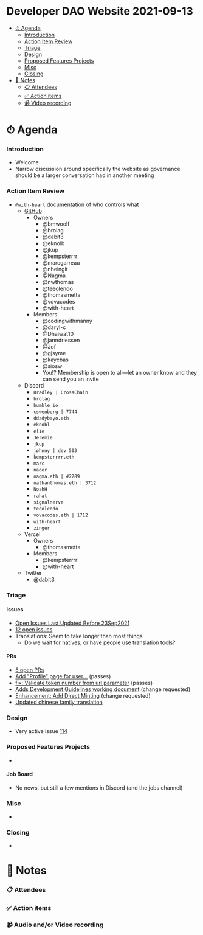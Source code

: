 <h1>Developer DAO Website 2021-09-13</h1>

- [⏱ Agenda](#-agenda)
  - [Introduction](#introduction)
  - [Action Item Review](#actoin-item-review)
  - [Triage](#triage)
  - [Design](#design)
  - [Proposed Features Projects](#proposed-features-projects)
  - [Misc](#misc)
  - [Closing](#closing)
- [📝 Notes](#-notes)
  - [📋 Attendees](#-attendees)
  - [✅ Action items](#-action-items)
  - [📹 Video recording](#-video-recording)

# ⏱ Agenda

### Introduction

- Welcome
- Narrow discussion around specifically the website as governance should be a
  larger conversation had in another meeting

### Action Item Review

- `@with-heart` documentation of who controls what
  - [GitHub](https://github.com/orgs/Developer-DAO/people)
    - Owners
      - @bmwoolf
      - @brolag
      - @dabit3
      - @eknolb
      - @jkup
      - @kempsterrrr
      - @marcgarreau
      - @nheingit
      - @Nagma
      - @nwthomas
      - @teeolendo
      - @thomasmetta
      - @vovacodes
      - @with-heart
    - Members
      - @codingwithmanny
      - @daryl-c
      - @Dhaiwat10
      - @janndriessen
      - @Jof
      - @gjsyme
      - @kaycbas
      - @siosw
      - You!? Membership is open to all—let an owner know and they can send you
        an invite
  - Discord
    - `Bradley | CrossChain`
    - `brolag`
    - `bumble_io`
    - `cswenberg | 7744`
    - `ddadybayo.eth`
    - `eknobl`
    - `elie`
    - `Jeremie`
    - `jkup`
    - `jøhnny | dev 503`
    - `kempsterrrr.eth`
    - `marc`
    - `nader`
    - `nagma.eth | #2289`
    - `nathanthomas.eth | 3712`
    - `NoahH`
    - `rahat`
    - `signalnerve`
    - `teeolendo`
    - `vovacodes.eth | 1712`
    - `with-heart`
    - `zinger`
  - Vercel
    - Owners
      - @thomasmetta
    - Members
      - @kempsterrrr
      - @with-heart
  - Twitter
    - @dabit3

### Triage

#### Issues

- [Open Issues Last Updated Before 23Sep2021](https://github.com/Developer-DAO/developer-dao/issues?q=is%3Aissue+is%3Aopen+updated%3A%3C2021-09-23)
- [12 open issues](https://github.com/Developer-DAO/developer-dao/issues)
- Translations: Seem to take longer than most things
  - Do we wait for natives, or have people use translation tools?

#### PRs

- [5 open PRs](https://github.com/Developer-DAO/developer-dao/pulls)
- [Add "Profile" page for user...](https://github.com/Developer-DAO/developer-dao/pull/4)
  (passes)
- [fix: Validate token number from url parameter](https://github.com/Developer-DAO/developer-dao/pull/105)
  (passes)
- [Adds Development Guidelines working document](https://github.com/Developer-DAO/developer-dao/pull/115)
  (change requested)
- [Enhancement: Add Direct Minting](https://github.com/Developer-DAO/developer-dao/pull/120)
  (change requested)
- [Updated chinese family translation](https://github.com/Developer-DAO/developer-dao/pull/121)

### Design

- Very active issue
  [114](https://github.com/Developer-DAO/developer-dao/issues/114)

### Proposed Features Projects

-

#### Job Board

- No news, but still a few mentions in Discord (and the jobs channel)

### Misc

-

### Closing

-

# 📝 Notes

### 📋 Attendees

### ✅ Action items

### 📹 Audio and/or Video recording
